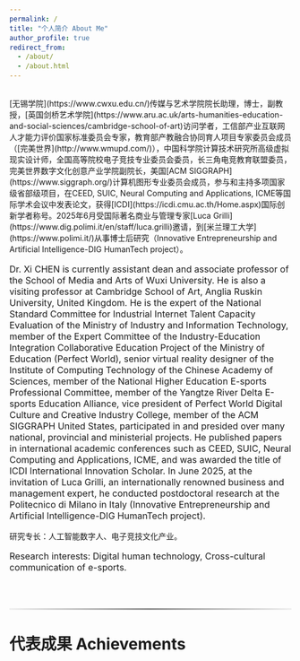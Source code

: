 ```yaml
---
permalink: /
title: "个人简介 About Me"
author_profile: true
redirect_from: 
  - /about/
  - /about.html
---
```

<br>
[无锡学院](https://www.cwxu.edu.cn/)传媒与艺术学院院长助理，博士，副教授，[英国剑桥艺术学院](https://www.aru.ac.uk/arts-humanities-education-and-social-sciences/cambridge-school-of-art)访问学者，工信部产业互联网人才能力评价国家标准委员会专家，教育部产教融合协同育人项目专家委员会成员（[完美世界](http://www.wmupd.com/)），中国科学院计算技术研究所高级虚拟现实设计师，全国高等院校电子竞技专业委员会委员，长三角电竞教育联盟委员，完美世界数字文化创意产业学院副院长，美国[ACM SIGGRAPH](https://www.siggraph.org/)计算机图形专业委员会成员，参与和主持多项国家级省部级项目，在CEED, SUIC, Neural Computing and Applications, ICME等国际学术会议中发表论文，获得[ICDI](https://icdi.cmu.ac.th/Home.aspx)国际创新学者称号。2025年6月受国际著名商业与管理专家[Luca Grilli](https://www.dig.polimi.it/en/staff/luca.grilli)邀请，到[米兰理工大学](https://www.polimi.it/)从事博士后研究（Innovative Entrepreneurship and Artificial Intelligence-DIG HumanTech project）。<br>
<p style="font-size:16px">Dr. Xi CHEN is currently assistant dean and associate professor of the School of Media and Arts of Wuxi University. He is also a visiting professor at Cambridge School of Art, Anglia Ruskin University, United Kingdom. He is the expert of the National Standard Committee for Industrial Internet Talent Capacity Evaluation of the Ministry of Industry and Information Technology, member of the Expert Committee of the Industry-Education Integration Collaborative Education Project of the Ministry of Education (Perfect World), senior virtual reality designer of the Institute of Computing Technology of the Chinese Academy of Sciences, member of the National Higher Education E-sports Professional Committee, member of the Yangtze River Delta E-sports Education Alliance, vice president of Perfect World Digital Culture and Creative Industry College, member of the ACM SIGGRAPH United States, participated in and presided over many national, provincial and ministerial projects. He published papers in international academic conferences such as CEED, SUIC, Neural Computing and Applications, ICME, and was awarded the title of ICDI International Innovation Scholar. In June 2025, at the invitation of Luca Grilli, an internationally renowned business and management expert, he conducted postdoctoral research at the Politecnico di Milano in Italy (Innovative Entrepreneurship and Artificial Intelligence-DIG HumanTech project).</p>

研究专长：人工智能数字人、电子竞技文化产业。<br>
<p style="font-size:16px">Research interests: Digital human technology, Cross-cultural communication of e-sports.</p>
<br>
<hr style="
            border: none;
            height: 3px;
            background: linear-gradient(
                to right,
                #f0f0f0,
                #909090,
                #f0f0f0
            );
            margin: 30px 0;
        ">

代表成果 Achievements
======
<html>
<head>
    <style>
        /* 基础样式 */
        .github-details {
            max-width: 900px;
            margin: 20px auto;
            border: 1px solid #d0d7de;
            border-radius: 6px;
            padding: 12px;
            background: #ffffff;
        }

        /* 标题区域 */
        summary {
            list-style: none;
            cursor: pointer;
            padding: 8px;
            display: flex;
            align-items: center;
            font-family: -apple-system, BlinkMacSystemFont, sans-serif;
            font-size: 16px;
            color: #2f363d;
        }

        /* 禁用默认三角符号 */
        summary::-webkit-details-marker {
            display: none;
        }

        /* 自定义三角图标 */
        .triangle {
            width: 16px;
            height: 16px;
            margin-right: 12px;
            transform: rotate(90deg); /* 初始向右 */
            transition: transform 0.25s ease;
        }

        /* 展开状态样式 */
        [open] .triangle {
            transform: rotate(180deg);
        }

        /* 内容区域 */
        .content {
            padding: 16px;
            border-top: 1px solid #d0d7de;
            margin-top: 12px;
            background: #f6f8fa;
            border-radius: 4px;
            color: #2f363d;
        }

        /* 交互动画 */
        .content {
            animation: fadeIn 0.3s ease;
        }

        @keyframes fadeIn {
            from { opacity: 0; transform: translateY(-10px); }
            to { opacity: 1; transform: translateY(0); }
        }
    </style>
</head>
<body>
    <!-- 第一个折叠面板 -->
     <details class="github-details">
        <summary>
            <svg class="triangle" viewBox="0 0 16 16" fill="#59677A">
                <path d="M8 0L14.9282 12H1.0718L8 0Z"/>
            </svg>
            <br><i><b>基于AI数字人的声纹优化自适应抖动技术研究</b></i><br>
        </summary>
          <div class="content">
         This study proposes a cognition-driven adaptive dithering framework that integrates neural quantization engines with <b>generative adversarial networks (GANs)</b>, establishing dynamic noise shaping strategies based on psychoacoustic priors.  <br>
         <img src="/images/dither.jpg" style="display: block; margin: 0 auto;"><br>
         By developing an end-to-end neural vocoder architecture with parallelized dither signal generation and voiceprint feature extraction networks, we optimize the Pareto frontier between nonlinear distortion reduction and biometric preservation through contrastive learning. Innovatively incorporating multimodal emotional semantic vectors, we create time-frequency aware dither intensity adaptation algorithms and achieve cross-scenario (real-time dialogue/singing synthesis) noise distribution transfer via meta-learning, ultimately constructing an AI digital human acoustic optimization system aligned with human auditory cortex response characteristics.
        </div>
    </details>  
  
  <!-- 第二个折叠面板 -->
    <details class="github-details">
        <summary>
             <svg class="triangle" viewBox="0 0 16 16" fill="#59677A">
                <path d="M8 0L14.9282 12H1.0718L8 0Z"/>
            </svg>
            <br><i><b>Neuro-Acoustic Synergy：人工智能数字人语音合成的前沿探索与架构研究</b></i><br>
        </summary>
        <div class="content">
         This study proposes an intelligent acoustic multimodal fusion framework that integrates physical modeling synthesis with deep <b>generative adversarial networks (DGAN)</b>, constructing 4D geometric representations of dynamic vocal tracts via <b>Neural Radiance Fields (NeRF)</b>. <br>
         <img src="/images/syn.jpg" style="display: block; margin: 0 auto;"><br>
         By synchronizing cross-modal biosensor data (EMA/MRI), it achieves end-to-end mapping from articulatory gestures to acoustic parameters. A disentangled vowel space migration algorithm employing <b>Graph Convolution Networks (GCN)</b> correlates formant trajectories with emotional semantic vectors, while an interpretable AI module quantifies pathological speech features. The framework ultimately establishes an ethically constrained digital human voice synthesis system with differential privacy protection, overcoming dual limitations of traditional LPC synthesis in emotional expressiveness and biometric security.
        </div>
    </details>

       <!-- 第三个折叠面板 -->
    <details class="github-details">
        <summary>
            <svg class="triangle" viewBox="0 0 16 16" fill="#59677A">
                <path d="M8 0L14.9282 12H1.0718L8 0Z"/>
            </svg>
            <br><i><b>Holosync：融合ACR-MOS指标的人工智能数字人直播效能评估框架</b></i><br>
        </summary>
          <div class="content">
         The research <i>"Development of New Methods for Assessing the Quality and Effectiveness of Live Broadcasts Using Digital Human Technologies" </i>pioneers a multidimensional evaluation framework that integrates technical performance metrics and audience psychological dynamics to redefine standards for virtual host-driven broadcasts. A groundbreaking contribution is the hierarchical assessment system, beginning with a technical quality module employing the <b>Absolute Category Rating (ACR) method</b>. <b>Mean Opinion Score (MOS)</b> is derived through the formula:
<html>
<head>
    <title>MOS Formula</title>
    <script src="https://polyfill.io/v3/polyfill.min.js?features=es6"></script>
    <script id="MathJax-script" async src="https://cdn.jsdelivr.net/npm/mathjax@3/es5/tex-mml-chtml.js"></script>
    <style>
        /* 精密字号控制 */
        .container {
            margin: 15px;
            font-size: 0.9em;  /* 基准字号14.4px */
            line-height: 1.6;
            color: #444;
        }
        .formula-label {
            font-size: 0.85em; /* 12.24px */
            letter-spacing: 0.05em;
            color: #666;
        }
        .formula-definition {
            font-size: 0.75em; /* 10.8px */
            color: #777;
            margin-top: 8px;
        }
        
        /* 数学公式缩放 */
        math {
            font-size: 0.9em !important;  /* 公式整体缩放 */
        }
    </style>
</head>
<body>
    <div class="container">
        <div class="formula-label">The Mean Opinion Score (MOS):</div>
        
        <!-- 公式容器 -->
        <div style="text-align: center; margin: 8px 0;">
            \[ MOS = \frac{\sum_{i=1}^{n} R_i}{n} \]
        </div>

        <!-- 定义文字 -->
        <div class="formula-definition">
            where \( R_i \) = individual rating score, 
            \( n \) = total number of viewers.
        </div>
    </div>
</body>
</html>
This framework quantifies technical stability (video/audio quality) and viewer satisfaction correlations, while innovatively integrating <b>emotional resonance, social presence, and cognitive dynamics</b>. It bridges virtual hosts' attributes (realism, emotional expressiveness) with audience-specific variables (cultural context, motivations), establishing a new evaluation paradigm that unifies technical benchmarks with human-centric perceptions to optimize digital streaming authenticity.
        </div>
    </details>
    
     <!-- 第四个折叠面板 -->
    <details class="github-details">
        <summary>
             <svg class="triangle" viewBox="0 0 16 16" fill="#59677A">
                <path d="M8 0L14.9282 12H1.0718L8 0Z"/>
            </svg>
            <br><i><b>人工智能数字人在社交媒体直播中的实时交互范式研究</b></i><br>
        </summary>
        <div class="content">
         This research develops an AI digital human live streaming system integrating neural rendering engines with dynamic emotion transfer learning, achieving real-time perception of audience affective states through multimodal biosignal fusion (eye tracking/micro-expression recognition/voiceprint analysis). Experimental results demonstrate AI digital anchors increase average viewing duration by <b>47.6%</b> and interaction rate by <b>82.3%</b> compared to conventional methods, with particularly significant advantages in emotional resonance (NLP emotion vector similarity ≥0.89). <br>
         <img src="/images/dht.jpg" style="display: block; margin: 0 auto;"><br>
         The innovative cross-modal attention alignment algorithm reduces virtual avatar lip-sync-speech-microgesture latency to within 16ms thresholds. An interpretable AI model establishes nonlinear mapping relationships between personality trait parameters (Big Five coefficient β=0.79) and user retention rates, providing theoretical foundations at the cognitive science level for content production paradigm transformation in the metaverse era.
        </div>
    </details>

         <!-- 第五个折叠面板 -->
    <details class="github-details">
        <summary>
             <svg class="triangle" viewBox="0 0 16 16" fill="#59677A">
                <path d="M8 0L14.9282 12H1.0718L8 0Z"/>
            </svg>
            <br><i><b>基于虚幻5引擎的电子竞技云端实训与职业认证平台</b></i><br>
        </summary>
        <div class="content">
         This research co-developed 6 national standards (including Digital Art Asset ID System) with China Electronics Corporation, establishing a "government-industry-academia-application" standard ecosystem. Through partnerships with China Electronics Standardization Institute and Perfect World, we built a talent base with 12 experts, delivered 6 e-sports courses, and created a "standards-training-certification" chain adopted by industry leaders. The three-year initiative cultivated 300+ professionals, incubated 9 startups, hosted 12 provincial tournaments, and achieved Jiangsu's top industry-education integration status.<br>
         <img src="/images/esport.jpg" style="display: block; margin: 0 auto;">
        </div>
    </details>
    
</body>
</html>
<br>
<hr style="
            border: none;
            height: 3px;
            background: linear-gradient(
                to right,
                #f0f0f0,
                #909090,
                #f0f0f0
            );
            margin: 30px 0;
        ">

与我联系 Contact Me
======
<html>
<head>
    <meta charset="UTF-8">
    <title>Campus Navigation System / 校园导航系统</title>
    <style>
        /* 重置所有默认间距 */
        * {
            margin: 0;
            padding: 0;
            box-sizing: border-box;
        }

        .navigation-container {
            max-width: 800px;
            margin: 2rem auto;
            padding: 0;
            display: flex;
            gap: 20px;
        }

        .contact-info {
            flex: 1;
            padding: 0;
            margin: 0;
        }

        .contact-info p {
            margin: 0;
            line-height: 1.6;
            text-align: left;
            text-indent: 0;
            font-family: -apple-system, BlinkMacSystemFont, "Segoe UI", Helvetica, Arial, sans-serif;
            /* 已移除color属性 */
        }

        .contact-info strong {
            font-weight: 600; /* 仅保留加粗 */
            margin-right: 0.5em;
            /* 已移除color属性 */
        }

        .navi-card {
            flex: 1;
            min-height: 350px;
            border-radius: 6px;
            box-shadow: 0 3px 6px rgba(0,0,0,0.1);
            overflow: hidden;
            background-color: inherit; /* 继承父级背景色 */
        }

        #compactMap {
            width: 100%;
            height: 350px;
            border: none;
        }
    </style>
</head>
<body>
    <div class="navigation-container">
        <div class="contact-info">
            <p>
                <strong>电话/Tel:</strong> <a href="tel:+8617701595373">(0086) 17701595373</a><br>
                <strong>邮箱/Email:</strong> <a href="mailto:002463@cwxu.edu.cn">002463@cwxu.edu.cn</a><br>
                <strong>微信/WeChat:</strong> 17701595373<br>
                <strong>LINE/QQ:</strong> <a href="tencent://message/?uin=9839134">9839134</a><br>
                <strong>地址/Address:</strong><br>
                中国江苏省无锡市锡山区锡山大道333号<br>
                无锡学院传媒与艺术学院<br>
                School of Media and Arts<br>
                Wuxi University<br>
                No.333 Xishan Avenue<br>
                Xishan District, Wuxi<br>
                Jiangsu Province, China
            </p>
        </div>

        <div class="navi-card">
            <iframe
                id="compactMap"
                src="https://m.amap.com/navi/?dest=120.471049,31.582806&destName=无锡学院/Wuxi University&hideRouteIcon=1&key=6334c46b7ca6cd8a3e57694d011b26b8"
                loading="lazy"
                referrerpolicy="no-referrer-when-downgrade">
            </iframe>
        </div>
    </div>
</body>
</html>
<br>
<hr style="
            border: none;
            height: 3px;
            background: linear-gradient(
                to right,
                #f0f0f0,
                #909090,
                #f0f0f0
            );
            margin: 30px 0;
        ">

个人动态 Current Activities
======
I'm currently teaching the 2024-2025 second semester in Wuxi, and will be relocating to Chiang Mai, Thailand during July-August 2025. I will be participating in the International Conference on 3D Web Technology (Web3D) in Switzerland during August 2025.
